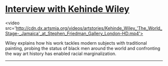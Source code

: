 # [Interview with Kehinde Wiley](http://artstories.artsmia.org/#/stories/1069)

<video src='http://cdn.dx.artsmia.org/videos/artstories/Kehinde_Wiley_'The_World_Stage-_Jamaica'_at_Stephen_Friedman_Gallery_London-HD.mp4'></video>

Wiley explains how his work tackles modern subjects with traditional painting, probing the status of black men around the world and confronting the way art history has enabled racial marginalization.

---
